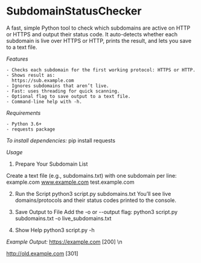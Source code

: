 # SubdomainStatusChecker

A fast, simple Python tool to check which subdomains are active on HTTP or HTTPS and output their status code.
It auto-detects whether each subdomain is live over HTTPS or HTTP, prints the result, and lets you save to a text file.

*Features*

    - Checks each subdomain for the first working protocol: HTTPS or HTTP.
    - Shows result as:
      https://sub.example.com
    - Ignores subdomains that aren’t live.
    - Fast: uses threading for quick scanning.
    - Optional flag to save output to a text file.
    - Command-line help with -h.

*Requirements*

    - Python 3.6+
    - requests package

*To install dependencies:*
pip install requests

*Usage*

1. Prepare Your Subdomain List

Create a text file (e.g., subdomains.txt) with one subdomain per line:
example.com
www.example.com
test.example.com

2. Run the Script
python3 script.py subdomains.txt
You’ll see live domains/protocols and their status codes printed to the console.

3. Save Output to File
Add the -o or --output flag:
python3 script.py subdomains.txt -o live_subdomains.txt

4. Show Help
python3 script.py -h

*Example Output:*
https://example.com [200] \n

http://old.example.com [301]
